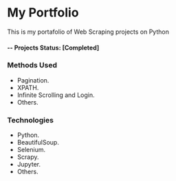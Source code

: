 # My Portfolio
This is my portafolio of Web Scraping projects on Python

#### -- Projects Status: [Completed]

### Methods Used
* Pagination.
* XPATH.
* Infinite Scrolling and Login.
* Others.

### Technologies
* Python.
* BeautifulSoup.
* Selenium.
* Scrapy.
* Jupyter.
* Others.
